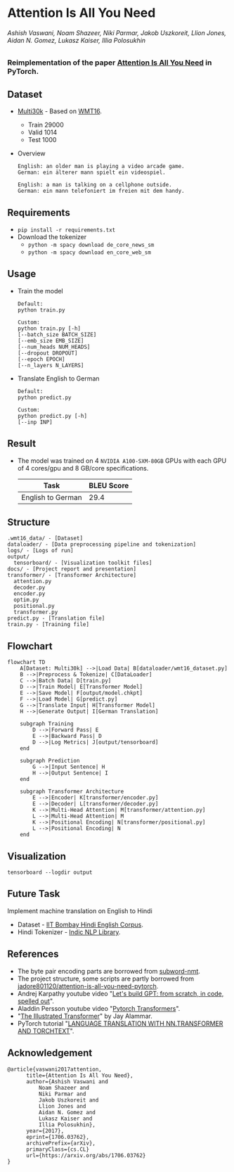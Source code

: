# Attention Is All You Need
###### Ashish Vaswani, Noam Shazeer, Niki Parmar, Jakob Uszkoreit, Llion Jones, Aidan N. Gomez, Lukasz Kaiser, Illia Polosukhin

### Reimplementation of the paper [Attention Is All You Need](https://arxiv.org/abs/1706.03762) in PyTorch.

## Dataset
- [Multi30k](https://pytorch.org/text/stable/datasets.html#multi30k) - Based on [WMT16](https://www.statmt.org/wmt16/multimodal-task.html#task1).
    - Train 29000
    - Valid 1014
    - Test 1000

- Overview
    ```
    English: an older man is playing a video arcade game.
    German: ein älterer mann spielt ein videospiel.
        
    English: a man is talking on a cellphone outside.
    German: ein mann telefoniert im freien mit dem handy.
    ```

## Requirements
- `pip install -r requirements.txt`
- Download the tokenizer
  - `python -m spacy download de_core_news_sm`
  - `python -m spacy download en_core_web_sm`

## Usage
- Train the model
  ```
  Default:
  python train.py
  
  Custom:
  python train.py [-h]
  [--batch_size BATCH_SIZE]
  [--emb_size EMB_SIZE]
  [--num_heads NUM_HEADS]
  [--dropout DROPOUT]
  [--epoch EPOCH]
  [--n_layers N_LAYERS]
  ```
- Translate English to German
  ```
  Default:
  python predict.py
  
  Custom:
  python predict.py [-h]
  [--inp INP]
  ```
  
## Result
- The model was trained on 4 `NVIDIA A100-SXM-80GB` GPUs with each GPU of 4 cores/gpu and 8 GB/core specifications.

  | Task              | BLEU Score        |
  |-------------------|-------------------|
  | English to German | 29.4              |

## Structure
```
.wmt16_data/ - [Dataset]
dataloader/ - [Data preprocessing pipeline and tokenization]
logs/ - [Logs of run]
output/
  tensorboard/ - [Visualization toolkit files]
docs/ - [Project report and presentation]
transformer/ - [Transformer Architecture]
  attention.py
  decoder.py
  encoder.py
  optim.py
  positional.py
  transformer.py
predict.py - [Translation file]
train.py - [Training file]
```

## Flowchart
```mermaid
flowchart TD
    A[Dataset: Multi30k] -->|Load Data| B[dataloader/wmt16_dataset.py]
    B -->|Preprocess & Tokenize| C[DataLoader]
    C -->|Batch Data| D[train.py]
    D -->|Train Model| E[Transformer Model]
    E -->|Save Model| F[output/model.chkpt]
    F -->|Load Model| G[predict.py]
    G -->|Translate Input| H[Transformer Model]
    H -->|Generate Output| I[German Translation]

    subgraph Training
        D -->|Forward Pass| E
        E -->|Backward Pass| D
        D -->|Log Metrics| J[output/tensorboard]
    end

    subgraph Prediction
        G -->|Input Sentence| H
        H -->|Output Sentence| I
    end

    subgraph Transformer Architecture
        E -->|Encoder| K[transformer/encoder.py]
        E -->|Decoder| L[transformer/decoder.py]
        K -->|Multi-Head Attention| M[transformer/attention.py]
        L -->|Multi-Head Attention| M
        K -->|Positional Encoding| N[transformer/positional.py]
        L -->|Positional Encoding| N
    end
```

## Visualization
`tensorboard --logdir output`

## Future Task
Implement machine translation on English to Hindi
- Dataset - [IIT Bombay Hindi English Corpus](https://www.cfilt.iitb.ac.in/iitb_parallel/).
- Hindi Tokenizer - [Indic NLP Library](http://anoopkunchukuttan.github.io/indic_nlp_library/).

## References
- The byte pair encoding parts are borrowed from [subword-nmt](https://github.com/rsennrich/subword-nmt/).
- The project structure, some scripts are partly borrowed from [jadore801120/attention-is-all-you-need-pytorch](https://github.com/jadore801120/attention-is-all-you-need-pytorch).
- Andrej Karpathy youtube video "[Let's build GPT: from scratch, in code, spelled out](https://www.youtube.com/watch?v=kCc8FmEb1nY)".
- Aladdin Persson youtube video "[Pytorch Transformers](https://www.youtube.com/watch?v=U0s0f995w14)".
- "[The Illustrated Transformer](https://jalammar.github.io/illustrated-transformer/)" by Jay Alammar.
- PyTorch tutorial "[LANGUAGE TRANSLATION WITH NN.TRANSFORMER AND TORCHTEXT](https://pytorch.org/tutorials/beginner/translation_transformer.html)".

## Acknowledgement
```
@article{vaswani2017attention,
      title={Attention Is All You Need}, 
      author={Ashish Vaswani and 
          Noam Shazeer and 
          Niki Parmar and 
          Jakob Uszkoreit and 
          Llion Jones and 
          Aidan N. Gomez and 
          Lukasz Kaiser and 
          Illia Polosukhin},
      year={2017},
      eprint={1706.03762},
      archivePrefix={arXiv},
      primaryClass={cs.CL}
      url={https://arxiv.org/abs/1706.03762}
}
```
